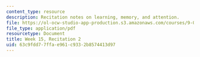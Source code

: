 ```yaml
---
content_type: resource
description: Recitation notes on learning, memory, and attention.
file: https://ol-ocw-studio-app-production.s3.amazonaws.com/courses/9-01-introduction-to-neuroscience-fall-2007/63c9fdd77ffae961c9332b8574413d97_wk15_9_01_r09.pdf
file_type: application/pdf
resourcetype: Document
title: Week 15, Recitation 2
uid: 63c9fdd7-7ffa-e961-c933-2b8574413d97
---
```

